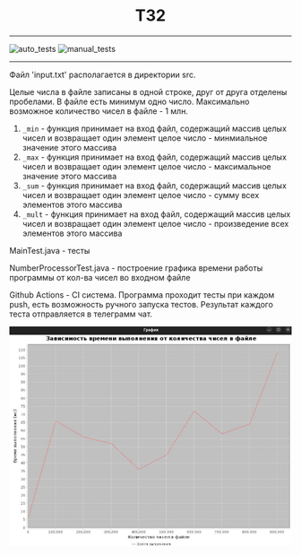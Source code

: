 <h1 align="center"> ТЗ2 </h1>
<hr>

![auto_tests](https://github.com/DaniilStelmak/tz2/actions/workflows/auto_tests.yml/badge.svg)
![manual_tests](https://github.com/DaniilStelmak/tz2/actions/workflows/manual_tests.yml/badge.svg)
<hr>
        <p> Файл 'input.txt' располагается в директории src. </p>
        <p> Целые числа в файле записаны в одной строке, друг от друга отделены пробелами. 
            В файле есть минимум одно число. Максимально возможное количество чисел в файле - 1 млн. </p>

1. `_min` - функция принимает на вход файл, содержащий массив целых чисел и возвращает один элемент целое число - минмиальное значение этого массива
2. `_max` - функция принимает на вход файл, содержащий массив целых чисел и возвращает один элемент целое число -  максимальное значение этого массива
3. `_sum` - функция принимает на вход файл, содержащий массив целых чисел и возвращает один элемент целое число -  сумму всех элементов этого массива 
4. `_mult` - функция принимает на вход файл, содержащий массив целых чисел и возвращает один элемент целое число -  произведение всех элементов этого массива

<p>MainTest.java - тесты</p>
<p>NumberProcessorTest.java - построение графика времени работы программы от кол-ва чисел во входном файле</p>

<p>Github Actions - CI система. Программа проходит тесты при каждом push, есть возможность
ручного запуска тестов. Результат каждого теста отправляется в телеграмм чат.</p>

![](image.jpg)

